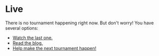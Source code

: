 # Live

There is no tournament happening right now. But don't worry! You have several options:

- [Watch the last one.](https://youtu.be/A9BiaG6SHzE?si=tTOX1I0XuLhoyYb8)
- [Read the blog.](/blog/)
- [Help make the next tournament happen!](/support/)



